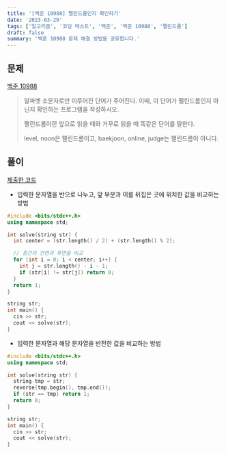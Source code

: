 ```yaml
---
title: '[백준 10988] 펠린드롬인지 확인하기'
date: '2023-03-29'
tags: ['알고리즘', '코딩 테스트', '백준', '백준 10988', '펠린드롬']
draft: false
summary: '백준 10988 문제 해결 방법을 공유합니다.'
---
```


## 문제

[백준 10988](https://www.acmicpc.net/problem/10988)

> 알파벳 소문자로만 이루어진 단어가 주어진다. 이때, 이 단어가 팰린드롬인지 아닌지 확인하는 프로그램을 작성하시오.
>
> 팰린드롬이란 앞으로 읽을 때와 거꾸로 읽을 때 똑같은 단어를 말한다.
>
> level, noon은 팰린드롬이고, baekjoon, online, judge는 팰린드롬이 아니다.

## 풀이

[제출한 코드](https://www.acmicpc.net/source/58371837)

- 입력한 문자열을 반으로 나누고, 앞 부분과 이를 뒤집은 곳에 위치한 값을 비교하는 방법

```cpp
#include <bits/stdc++.h>
using namespace std;

int solve(string str) {
  int center = (str.length() / 2) + (str.length() % 2);

  // 중간의 전면과 후면을 비교
  for (int i = 0; i < center; i++) {
    int j = str.length() - i - 1;
    if (str[i] != str[j]) return 0;
  }
  return 1;
}

string str;
int main() {
  cin >> str;
  cout << solve(str);
}
```

- 입력한 문자열과 해당 문자열을 반전한 값을 비교하는 방법

```cpp
#include <bits/stdc++.h>
using namespace std;

int solve(string str) {
  string tmp = str;
  reverse(tmp.begin(), tmp.end());
  if (str == tmp) return 1;
  return 0;
}

string str;
int main() {
  cin >> str;
  cout << solve(str);
}
```
